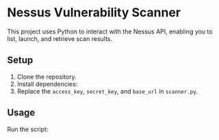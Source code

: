 # Nessus Vulnerability Scanner

This project uses Python to interact with the Nessus API, enabling you to list, launch, and retrieve scan results.

## Setup
1. Clone the repository.
2. Install dependencies:
3. Replace the `access_key`, `secret_key`, and `base_url` in `scanner.py`.

## Usage
Run the script:
